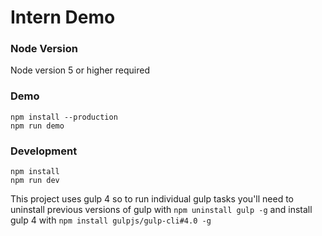 # Intern Demo

### Node Version

Node version 5 or higher required

### Demo

```
npm install --production
npm run demo
```

### Development

```
npm install
npm run dev
```

This project uses gulp 4 so to run individual gulp tasks you'll need to uninstall previous versions of gulp with `npm uninstall gulp -g` and install gulp 4 with `npm install gulpjs/gulp-cli#4.0 -g`
